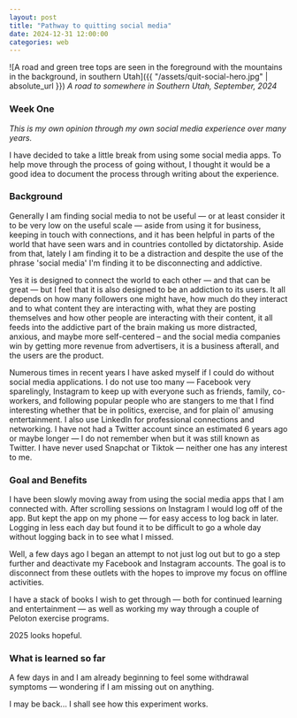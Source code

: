 ```yaml
---
layout: post
title: "Pathway to quitting social media"
date: 2024-12-31 12:00:00
categories: web
---
```


![A road and green tree tops are seen in the foreground with the mountains in the background, in southern Utah]({{ "/assets/quit-social-hero.jpg" | absolute_url }})
*A road to somewhere in Southern Utah, September, 2024*

### Week One

*This is my own opinion through my own social media experience over many years.*

I have decided to take a little break from using some social media apps. To help move through the process of going without, I thought it would be a good idea to document the process through writing about the experience. 

### Background 

Generally I am finding social media to not be useful — or at least consider it to be very low on the useful scale — aside from using it for business, keeping in touch with connections, and it has been helpful in parts of the world that have seen wars and in countries contolled by dictatorship. Aside from that, lately I am finding it to be a distraction and despite the use of the phrase 'social media' I'm finding it to be disconnecting and addictive.

Yes it is designed to connect the world to each other — and that can be great — but I feel that it is also designed to be an addiction to its users. It all depends on how many followers one might have, how much do they interact and to what content they are interacting with, what they are posting themselves and how other people are interacting with their content, it all feeds into the addictive part of the brain making us more distracted, anxious, and maybe more self-centered – and the social media companies win by getting more revenue from advertisers, it is a business afterall, and the users are the product.

Numerous times in recent years I have asked myself if I could do without social media applications. I do not use too many — Facebook very sparelingly, Instagram to keep up with everyone such as friends, family, co-workers, and following popular people who are stangers to me that I find interesting whether that be in politics, exercise, and for plain ol' amusing entertainment. I also use LinkedIn for professional connections and networking. I have not had a Twitter account since an estimated 6 years ago or maybe longer — I do not remember when but it was still known as Twitter. I have never used Snapchat or Tiktok — neither one has any interest to me.

### Goal and Benefits

I have been slowly moving away from using the social media apps that I am connected with. After scrolling sessions on Instagram I would log off of the app. But kept the app on my phone — for easy access to log back in later. Logging in less each day but found it to be difficult to go a whole day without logging back in to see what I missed.

Well, a few days ago I began an attempt to not just log out but to go a step further and deactivate my Facebook and Instagram accounts. The goal is to disconnect from these outlets with the hopes to improve my focus on offline activities. 

I have a stack of books I wish to get through — both for continued learning and entertainment — as well as working my way through a couple of Peloton exercise programs.

2025 looks hopeful.

### What is learned so far

A few days in and I am already beginning to feel some withdrawal symptoms — wondering if I am missing out on anything. 

I may be back... I shall see how this experiment works.